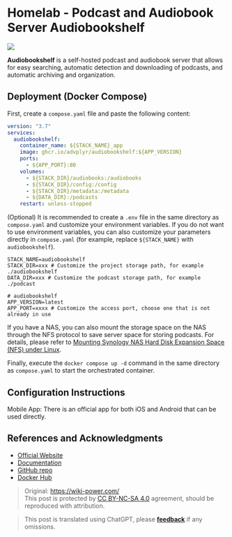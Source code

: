 # Homelab - Podcast and Audiobook Server Audiobookshelf

![](https://wiki-media-1253965369.cos.ap-guangzhou.myqcloud.com/img/20230531204505.png)

**Audiobookshelf** is a self-hosted podcast and audiobook server that allows for easy searching, automatic detection and downloading of podcasts, and automatic archiving and organization.

## Deployment (Docker Compose)

First, create a `compose.yaml` file and paste the following content:

```yaml title="compose.yaml"
version: "3.7"
services:
  audiobookshelf:
    container_name: ${STACK_NAME}_app
    image: ghcr.io/advplyr/audiobookshelf:${APP_VERSION}
    ports:
      - ${APP_PORT}:80
    volumes:
      - ${STACK_DIR}/audiobooks:/audiobooks
      - ${STACK_DIR}/config:/config
      - ${STACK_DIR}/metadata:/metadata
      - ${DATA_DIR}:/podcasts
    restart: unless-stopped
```

(Optional) It is recommended to create a `.env` file in the same directory as `compose.yaml` and customize your environment variables. If you do not want to use environment variables, you can also customize your parameters directly in `compose.yaml` (for example, replace `${STACK_NAME}` with `audiobookshelf`).

```dotenv title=".env"
STACK_NAME=audiobookshelf
STACK_DIR=xxx # Customize the project storage path, for example ./audiobookshelf
DATA_DIR=xxx # Customize the podcast storage path, for example ./podcast

# audiobookshelf
APP_VERSION=latest
APP_PORT=xxxx # Customize the access port, choose one that is not already in use
```

If you have a NAS, you can also mount the storage space on the NAS through the NFS protocol to save server space for storing podcasts. For details, please refer to [Mounting Synology NAS Hard Disk Expansion Space (NFS) under Linux](https://wiki-power.com/en/Linux%E4%B8%8B%E6%8C%82%E8%BD%BD%E7%BE%A4%E6%99%96NAS%E7%A1%AC%E7%9B%98%E6%8B%93%E5%B1%95%E7%A9%BA%E9%97%B4%EF%BC%88NFS%EF%BC%89/).

Finally, execute the `docker compose up -d` command in the same directory as `compose.yaml` to start the orchestrated container.

## Configuration Instructions

Mobile App: There is an official app for both iOS and Android that can be used directly.

## References and Acknowledgments

- [Official Website](https://www.audiobookshelf.org/)
- [Documentation](https://www.audiobookshelf.org/docs#docker-compose-install)
- [GitHub repo](https://github.com/advplyr/audiobookshelf)
- [Docker Hub](https://hub.docker.com/r/advplyr/audiobookshelf)

> Original: <https://wiki-power.com/>  
> This post is protected by [CC BY-NC-SA 4.0](https://creativecommons.org/licenses/by/4.0/deed.en) agreement, should be reproduced with attribution.

> This post is translated using ChatGPT, please [**feedback**](https://github.com/linyuxuanlin/Wiki_MkDocs/issues/new) if any omissions.